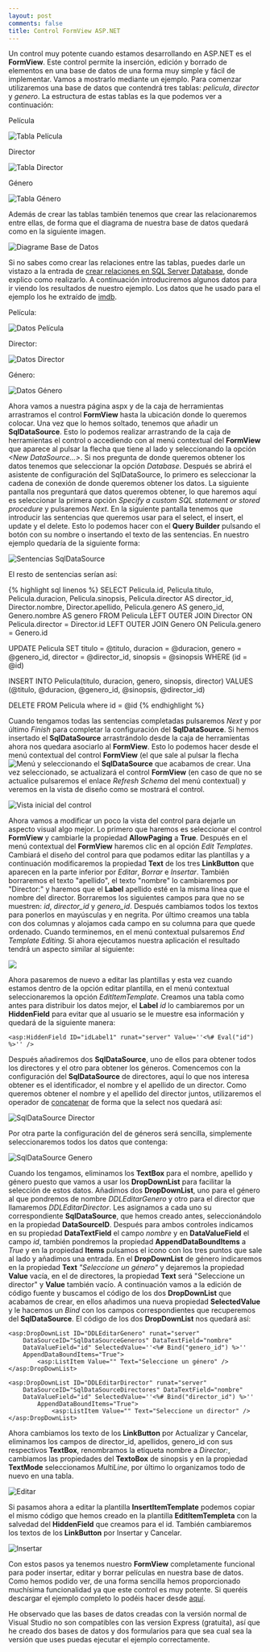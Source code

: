 ```yaml
---
layout: post
comments: false
title: Control FormView ASP.NET
---
```


Un control muy potente cuando estamos desarrollando en ASP.NET es el **FormView**. Este control permite la inserción, edición y borrado de elementos en una base de datos de una forma muy simple y fácil de implementar. Vamos a mostrarlo mediante un ejemplo. Para comenzar utilizaremos una base de datos que contendrá tres tablas: *pelicula*, *director* y *genero*. La estructura de estas tablas es la que podemos ver a continuación:


Película

![Tabla Película](/uploads/posts/images/tabla_pelicula_fw.png)

Director

![Tabla Director](/uploads/posts/images/tabla_director_fw.png)

Género

![Tabla Género](/uploads/posts/images/tabla_genero_fw.png)

Además de crear las tablas también tenemos que crear las relacionaremos entre ellas, de forma que el diagrama de nuestra base de datos quedará como en la siguiente imagen.

![Diagrame Base de Datos](/uploads/posts/images/diagrama_fw.png)

Si no sabes como crear las relaciones entre las tablas, puedes darle un vistazo a la entrada de [crear relaciones en SQL Server Database](/2010/11/15/relaciones-sql-server-database.html), donde explico como realizarlo. A continuación introduciremos algunos datos para ir viendo los resultados de nuestro ejemplo. Los datos que he usado para el ejemplo los he extraído de [imdb](http://www.imdb.es/).

<!--more-->

Película:

![Datos Película](/uploads/posts/images/datos_pelicula_fw.png)

Director:

![Datos Director](/uploads/posts/images/datos_director_fw.png)

Género:

![Datos Género](/uploads/posts/images/datos_genero_fw.png)

Ahora vamos a nuestra página aspx y de la caja de herramientas arrastramos el control **FormView** hasta la ubicación donde lo queremos colocar. Una vez que lo hemos soltado, tenemos que añadir un **SqlDataSource**. Esto lo podemos realizar arrastrando de la caja de herramientas el control o accediendo con al menú contextual del **FormView** que aparece al pulsar la flecha que tiene al lado y seleccionando la opción *\<New DataSource...\>*. Si nos pregunta de donde queremos obtener los datos tenemos que seleccionar la opción *Database*. Después se abrirá el asistente de configuración del SqlDataSource, lo primero es seleccionar la cadena de conexión de donde queremos obtener los datos. La siguiente pantalla nos preguntará que datos queremos obtener, lo que haremos aquí es seleccionar la primera opción *Specify a custom SQL statement or stored procedure* y pulsaremos *Next*. En la siguiente pantalla tenemos que introducir las sentencias que queremos usar para el select, el insert, el update y el delete. Esto lo podemos hacer con el **Query Builder** pulsando el botón con su nombre o insertando el texto de las sentencias. En nuestro ejemplo quedaría de la siguiente forma:

![Sentencias SqlDataSource](/uploads/posts/images/sentencias_fw.png)

El resto de sentencias serían así:

{% highlight sql linenos %}
SELECT Pelicula.id, Pelicula.titulo, Pelicula.duracion, 
    Pelicula.sinopsis, Pelicula.director AS director_id, Director.nombre, 
    Director.apellido, Pelicula.genero AS genero_id, Genero.nombre AS genero 
FROM Pelicula LEFT OUTER JOIN Director ON Pelicula.director = Director.id 
    LEFT OUTER JOIN Genero ON Pelicula.genero = Genero.id

UPDATE Pelicula SET titulo = @titulo, duracion = @duracion, 
    genero = @genero_id, director = @director_id, sinopsis = @sinopsis 
WHERE (id = @id)

INSERT INTO Pelicula(titulo, duracion, genero, sinopsis, director) VALUES 
    (@titulo, @duracion, @genero_id, @sinopsis, @director_id)

DELETE FROM Pelicula where id = @id
{% endhighlight %}

Cuando tengamos todas las sentencias completadas pulsaremos *Next* y por último *Finish* para completar la configuración del **SqlDataSource**. Si hemos insertado el **SqlDataSource** arrastrándolo desde la caja de herramientas ahora nos quedara asociarlo al **FormView**. Esto lo podemos hacer desde el menú contextual del control **FormView** (el que sale al pulsar la flecha ![Menú](/uploads/posts/images/menu_control.png) y seleccionando el **SqlDataSource** que acabamos de crear. Una vez seleccionado, se actualizará el control **FormView** (en caso de que no se actualice pulsaremos el enlace *Refresh Schema* del menú contextual) y veremos en la vista de diseño como se mostrará el control.

![Vista inicial del control](/uploads/posts/images/control_inicial_fw.png)

Ahora vamos a modificar un poco la vista del control para dejarle un aspecto visual algo mejor. Lo primero que haremos es seleccionar el control **FormView** y cambiarle la propiedad **AllowPaging** a **True**. Después en el menú contextual del **FormView** haremos clic en al opción *Edit Templates*. Cambiará el diseño del control para que podamos editar las plantillas y a continuación modificaremos la propiedad **Text** de los tres **LinkButton** que aparecen en la parte inferior por *Editar*, *Borrar* e *Insertar*. También borraremos el texto "apellido", el texto "nombre" lo cambiaremos por "Director:" y haremos que el **Label** apellido esté en la misma línea que el nombre del director. Borraremos los siguientes campos para que no se muestren: *id*, *director_id* y *genero_id*. Después cambiamos todos los textos para ponerlos en mayúsculas y en negrita. Por último creamos una tabla con dos columnas y alojamos cada campo en su columna para que quede ordenado. Cuando terminemos, en el menú contextual pulsaremos *End Template Editing*. Si ahora ejecutamos nuestra aplicación el resultado tendrá un aspecto similar al siguiente:

![](/uploads/posts/images/plantilla_mostrar_finalizada_fw.png)

Ahora pasaremos de nuevo a editar las plantillas y esta vez cuando estamos dentro de la opción editar plantilla, en el menú contextual seleccionaremos la opción *EditItemTemplate*. Creamos una tabla como antes para distribuir los datos mejor, el **Label** *id* lo cambiaremos por un **HiddenField** para evitar que al usuario se le muestre esa información y quedará de la siguiente manera:

    <asp:HiddenField ID="idLabel1" runat="server" Value=''<%# Eval("id") %>'' />

Después añadiremos dos **SqlDataSource**, uno de ellos para obtener todos los directores y el otro para obtener los géneros. Comencemos con la configuración del **SqlDataSource** de directores, aquí lo que nos interesa obtener es el identificador, el nombre y el apellido de un director. Como queremos obtener el nombre y el apellido del director juntos, utilizaremos el operador de [concatenar](http://msdn.microsoft.com/en-us/library/aa276862(SQL.80).aspx) de forma que la select nos quedará así:

![SqlDataSource Director](/uploads/posts/images/sqldatasource_director_fw.png)

Por otra parte la configuración del de géneros será sencilla, simplemente seleccionaremos todos los datos que contenga:

![SqlDataSource Genero](/uploads/posts/images/sqldatasource_genero_fw.png)

Cuando los tengamos, eliminamos los **TextBox** para el nombre, apellido y género puesto que vamos a usar los **DropDownList** para facilitar la selección de estos datos. Añadimos dos **DropDownList**, uno para el género al que pondremos de nombre *DDLEditarGenero* y otro para el director que llamaremos *DDLEditarDirector*. Les asignamos a cada uno su correspondiente **SqlDataSource**, que hemos creado antes, seleccionándolo en la propiedad **DataSourceID**. Después para ambos controles indicamos en su propiedad **DataTextField** el campo *nombre* y en **DataValueField** el campo *id*, también pondremos la propiedad **AppendDataBoundItems** a *True* y en la propiedad **Items** pulsamos el icono con los tres puntos que sale al lado y añadimos una entrada. En el **DropDownList** de género indicaremos en la propiedad **Text** <em>"Seleccione un género"</em> y dejaremos la propiedad **Value** vacía, en el de directores, la propiedad **Text** será "Seleccione un director" y **Value** también vacío. A continuación vamos a la edición de código fuente y buscamos el código de los dos **DropDownList** que acabamos de crear, en ellos añadimos una nueva propiedad **SelectedValue** y le hacemos un *Bind* con los campos correspondientes que recuperemos del **SqlDataSource**. El código de los dos **DropDownList** nos quedará así:


    <asp:DropDownList ID="DDLEditarGenero" runat="server" 
        DataSourceID="SqlDataSourceGeneros" DataTextField="nombre" 
        DataValueField="id" SelectedValue=''<%# Bind("genero_id") %>''
        AppendDataBoundItems="True">
            <asp:ListItem Value="" Text="Seleccione un género" />
    </asp:DropDownList>

    <asp:DropDownList ID="DDLEditarDirector" runat="server" 
        DataSourceID="SqlDataSourceDirectores" DataTextField="nombre" 
        DataValueField="id" SelectedValue=''<%# Bind("director_id") %>'' 
            AppendDataBoundItems="True">
                <asp:ListItem Value="" Text="Seleccione un director" />
    </asp:DropDownList>


Ahora cambiamos los texto de los **LinkButton** por Actualizar y Cancelar, eliminamos los campos de director_id, apellidos, genero_id con sus respectivos **TextBox**, renombramos la etiqueta nombre a *Director:*, cambiamos las propiedades del **TextoBox** de sinopsis y en la propiedad **TextMode** seleccionamos *MultiLine*, por último lo organizamos todo de nuevo en una tabla.

![Editar](/uploads/posts/images/plantilla_editar_fw.png)

Si pasamos ahora a editar la plantilla **InsertItemTemplate** podemos copiar el mismo código que hemos creado en la plantilla **EditItemTempleta** con la salvedad del **HiddenField** que creamos para el id. También cambiaremos los textos de los **LinkButton** por Insertar y Cancelar.

![Insertar](/uploads/posts/images/plantilla_insertar_fw.png)

Con estos pasos ya tenemos nuestro **FormView** completamente funcional para poder insertar, editar y borrar películas en nuestra base de datos. Como hemos podido ver, de una forma sencilla hemos proporcionado muchísima funcionalidad ya que este control es muy potente. Si queréis descargar el ejemplo completo lo podéis hacer desde [aquí](/uploads/posts/samples/FormViewSample.rar).

He observado que las bases de datos creadas con la versión normal de Visual Studio no son compatibles con las version Express (gratuita), así que he creado dos bases de datos y dos formularios para que sea cual sea la versión que uses puedas ejecutar el ejemplo correctamente.